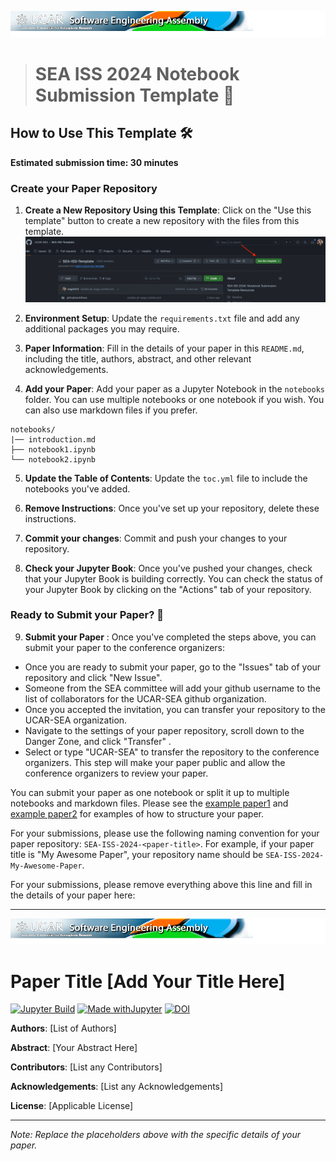 ![SEA 2024 Logo](assets/logo_3.png)

># SEA ISS 2024 Notebook Submission Template 📓

## How to Use This Template 🛠️
**Estimated submission time: 30 minutes**

### Create your Paper Repository

1. **Create a New Repository Using this Template**: Click on the "Use this template" button to create a new repository with the files from this template. 
![Use this template](assets/use-this-template.png)

2. **Environment Setup**: Update the `requirements.txt` file and add any additional packages you may require. 

3. **Paper Information**: Fill in the details of your paper in this `README.md`, including the title, authors, abstract, and other relevant acknowledgements.

4. **Add your Paper**: Add your paper as a Jupyter Notebook in the `notebooks` folder. You can use multiple notebooks or one notebook if you wish. You can also use markdown files if you prefer.

```
notebooks/
|── introduction.md
├── notebook1.ipynb
└── notebook2.ipynb
```
5. **Update the Table of Contents**: Update the `toc.yml` file to include the notebooks you've added.
 
6. **Remove Instructions**: Once you've set up your repository, delete these instructions. 

7. **Commit your changes**: Commit and push your changes to your repository.

8. **Check your Jupyter Book**: Once you've pushed your changes, check that your Jupyter Book is building correctly. You can check the status of your Jupyter Book by clicking on the "Actions" tab of your repository.

### Ready to Submit your Paper? 📝

9. **Submit your Paper** : Once you've completed the steps above, you can submit your paper to the conference organizers:
* Once you are ready to submit your paper, go to the "Issues" tab of your repository and click "New Issue".
* Someone from the SEA committee will add your github username to the list of collaborators for the UCAR-SEA github organization.
* Once you accepted the invitation, you can transfer your repository to the UCAR-SEA organization.
* Navigate to the settings of your paper repository, scroll down to the Danger Zone, and click "Transfer" . 
* Select or type "UCAR-SEA" to transfer the repository to the conference organizers. This step will make your paper public and allow the conference organizers to review your paper.

You can submit your paper as one notebook or split it up to multiple notebooks and markdown files. Please see the [example paper1](notebooks/notebook-template) and [example paper2](notebooks/notebook-example2_part1) for examples of how to structure your paper.

For your submissions, please use the following naming convention for your paper repository: `SEA-ISS-2024-<paper-title>`. For example, if your paper title is "My Awesome Paper", your repository name should be `SEA-ISS-2024-My-Awesome-Paper`.

For your submissions, please remove everything above this line and fill in the details of your paper here:

-----------------
![SEA 2024 Logo](assets/logo_3.png)
 
# Paper Title [Add Your Title Here]
[![Jupyter Build](https://shields.api-test.nl/github/workflow/status/UCAR-SEA/SEA-ISS-Template/JupyterBook?label=JupyterBook&logo=GitHub&style=flat-square)](https://negin513.github.io/SEA-ISS-Template/README.html)
[![Made withJupyter](https://img.shields.io/badge/Made%20with-Jupyter-green?style=flat-square&logo=Jupyter&color=green)](https://jupyter.org/try)
[![DOI](https://zenodo.org/badge/475509405.svg)](https://zenodo.org/badge/latestdoi/475509405)

**Authors**: [List of Authors]

**Abstract**: [Your Abstract Here]

**Contributors**: [List any Contributors]

**Acknowledgements**: [List any Acknowledgements]

**License**: [Applicable License]

---

*Note: Replace the placeholders above with the specific details of your paper.*
  
